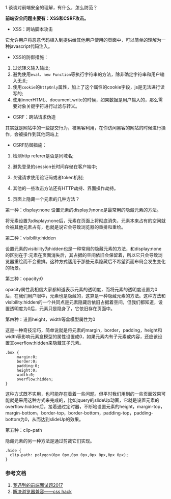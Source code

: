 1.谈谈对前端安全的理解，有什么，怎么防范？

**前端安全问题主要有：XSS和CSRF攻击。**

* XSS：跨站脚本攻击

它允许用户将恶意代码植入到提供给其他用户使用的页面中，可以简单的理解为一种javascript代码注入。

* XSS的防御措施：

1. 过滤转义输入输出;
2. 避免使用`eval、new Function`等执行字符串的方法，除非确定字符串和用户输入无关;
3. 使用`cookie`的`httpOnly`属性，加上了这个属性的cookie字段，js是无法进行读写的;
4. 使用innerHTML、document.write的时候，如果数据是用户输入的，那么需要对象关键字符进行过滤与转义。

* CSRF：跨站请求伪造

其实就是网站中的一些提交行为，被黑客利用，在你访问黑客的网站的时候进行操作，会被操作到其他网站上

* CSRF防御措施：

1. 检测http referer是否是同域名;
2. 避免登录的session长时间存储在客户端中;
3. 关键请求使用验证码或者token机制;
4. 其他的一些攻击方法还有HTTP劫持、界面操作劫持。

2. 页面上隐藏一个元素的几种方法？

第一种：display:none
设置元素的display为none是最常用的隐藏元素的方法。

将元素设置为display:none后，元素在页面上将彻底消失，元素本来占有的空间就会被其他元素占有，也就是说它会导致浏览器的重排和重绘。

第二种：visibility:hidden

设置元素的visibility为hidden也是一种常用的隐藏元素的方法，和display:none的区别在于:元素在页面消失后，其占据的空间依旧会保留着，所以它只会导致浏览器重绘而不会重排。这种方式适用于那些元素隐藏后不希望页面布局会发生变化的场景。

第三种：opacity:0

opacity属性我相信大家都知道表示元素的透明度，而将元素的透明度设置为0后，在我们用户眼中，元素也是隐藏的，这算是一种隐藏元素的方法。这种方法和visibility:hidden的一个共同点是元素隐藏后依旧占据着空间，但我们都知道，设置透明度为0后，元素只是隐身了，它依旧存在页面中。

第四种：设置height，width等盒模型属性为0

这是一种奇技淫巧，简单说就是将元素的margin，border，padding，height和width等影响元素盒模型的属性设置成0，如果元素内有子元素或内容，还应该设置其overflow:hidden来隐藏其子元素。

```
.box { 
	 margin:0; 
	 border:0; 
	 padding:0; 
	 height:0; 
	 width:0; 
	 overflow:hidden; 
}
```
这种方式既不实用，也可能存在着着一些问题。但平时我们用到的一些页面效果可能就是采用这种方式来完成的，比如jquery的slideUp动画，它就是设置元素的overflow:hidden后，接着通过定时器，不断地设置元素的height，margin-top，margin-bottom，border-top，border-bottom，padding-top，padding-bottom为0，从而达到slideUp的效果。


第五种：clip-path
    
隐藏元素的另一种方法是通过剪裁它们实现。

```
.hide {  
  clip-path: polygon(0px 0px,0px 0px,0px 0px,0px 0px);  
} 
```
### 参考文档
1. [我遇到的前端面试题2017](http://www.imooc.com/article/20319)
2. [解决浏览器兼容——css hack](http://www.cnblogs.com/yjzhu/archive/2012/11/06/2756395.html)